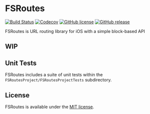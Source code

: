 # FSRoutes 
[![Build Status](https://travis-ci.org/TinyQ/FSRoutes.svg?branch=master)](https://travis-ci.org/TinyQ/FSRoutes)
[![Codecov](https://codecov.io/gh/TinyQ/FSRoutes/branch/master/graph/badge.svg)](https://codecov.io/gh/TinyQ/FSRoutes)
[![GitHub license](https://img.shields.io/badge/license-MIT-blue.svg)](https://github.com/TinyQ/FSRoutes/blob/master/LICENSE)
[![GitHub release](https://img.shields.io/github/release/TinyQ/FSRoutes.svg)](https://github.com/TinyQ/FSRoutes/releases)


FSRoutes is URL routing library for iOS with a simple block-based API

## WIP

## Unit Tests
FSRoutes includes a suite of unit tests within the `FSRoutesProject/FSRoutesProjectTests` subdirectory. 

## License
FSRoutes is available under the [MIT license](https://github.com/TinyQ/FSRoutes/blob/master/LICENSE).

